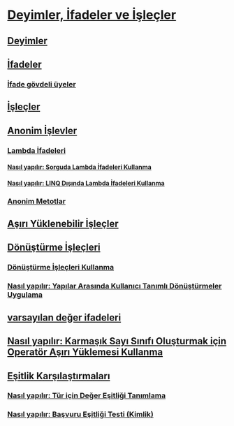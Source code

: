 # [Deyimler, İfadeler ve İşleçler](index.md)
## [Deyimler](statements.md)
## [İfadeler](expressions.md)
### [İfade gövdeli üyeler](expression-bodied-members.md)
## [İşleçler](operators.md)
## [Anonim İşlevler](anonymous-functions.md)
### [Lambda İfadeleri](lambda-expressions.md)
#### [Nasıl yapılır: Sorguda Lambda İfadeleri Kullanma](how-to-use-lambda-expressions-in-a-query.md)
#### [Nasıl yapılır: LINQ Dışında Lambda İfadeleri Kullanma](how-to-use-lambda-expressions-outside-linq.md)
### [Anonim Metotlar](anonymous-methods.md)
## [Aşırı Yüklenebilir İşleçler](overloadable-operators.md)
## [Dönüştürme İşleçleri](conversion-operators.md)
### [Dönüştürme İşleçleri Kullanma](using-conversion-operators.md)
### [Nasıl yapılır: Yapılar Arasında Kullanıcı Tanımlı Dönüştürmeler Uygulama](how-to-implement-user-defined-conversions-between-structs.md)
## [varsayılan değer ifadeleri](default-value-expressions.md)
## [Nasıl yapılır: Karmaşık Sayı Sınıfı Oluşturmak için Operatör Aşırı Yüklemesi Kullanma](how-to-use-operator-overloading-to-create-a-complex-number-class.md)
## [Eşitlik Karşılaştırmaları](equality-comparisons.md)
### [Nasıl yapılır: Tür için Değer Eşitliği Tanımlama](how-to-define-value-equality-for-a-type.md)
### [Nasıl yapılır: Başvuru Eşitliği Testi (Kimlik)](how-to-test-for-reference-equality-identity.md)
